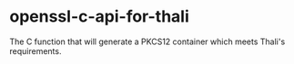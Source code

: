 # openssl-c-api-for-thali

The C function that will generate a PKCS12 container which meets Thali's requirements.

